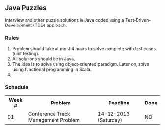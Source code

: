 ## Java Puzzles

Interview and other puzzle solutions in Java coded using a Test-Driven-Development (TDD) approach.

### Rules

1. Problem should take at most 4 hours to solve complete with test cases (unit testing).
2. All solutions should be in Java.
3. The idea is to solve using object-oriented paradigm. Later on, solve using functional programming in Scala.
4. 

### Schedule

<table>
	<tr>
		<th>Week #</th><th>Problem</th><th>Deadline</th><th>Done</th>
	</tr>
	<tr>
		<td>01</td><td>Conference Track Management Problem</td><td>14-12-2013 (Saturday)</td><td>NO</td>
	</tr>
</table>

